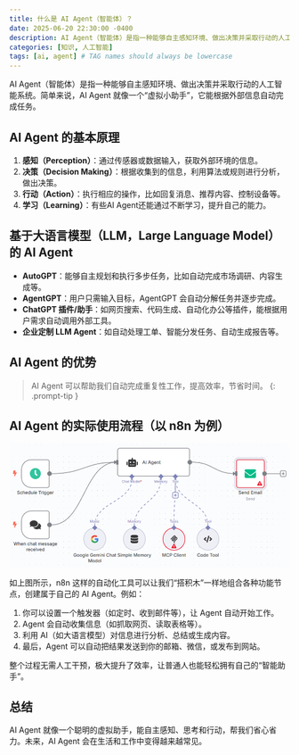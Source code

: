```yaml
---
title: 什么是 AI Agent（智能体）？
date: 2025-06-20 22:30:00 -0400
description: AI Agent（智能体）是指一种能够自主感知环境、做出决策并采取行动的人工智能系统。简单来说，AI Agent 就像一个“虚拟小助手”，它能根据外部信息自动完成任务。
categories: [知识, 人工智能]
tags: [ai, agent] # TAG names should always be lowercase
---
```


AI Agent（智能体）是指一种能够自主感知环境、做出决策并采取行动的人工智能系统。简单来说，AI Agent 就像一个“虚拟小助手”，它能根据外部信息自动完成任务。

## AI Agent 的基本原理

1. **感知（Perception）**：通过传感器或数据输入，获取外部环境的信息。
2. **决策（Decision Making）**：根据收集到的信息，利用算法或规则进行分析，做出决策。
3. **行动（Action）**：执行相应的操作，比如回复消息、推荐内容、控制设备等。
4. **学习（Learning）**：有些AI Agent还能通过不断学习，提升自己的能力。

## 基于大语言模型（LLM，Large Language Model）的 AI Agent

- **AutoGPT**：能够自主规划和执行多步任务，比如自动完成市场调研、内容生成等。
- **AgentGPT**：用户只需输入目标，AgentGPT 会自动分解任务并逐步完成。
- **ChatGPT 插件/助手**：如网页搜索、代码生成、自动化办公等插件，能根据用户需求自动调用外部工具。
- **企业定制 LLM Agent**：如自动处理工单、智能分发任务、自动生成报告等。

## AI Agent 的优势

> AI Agent 可以帮助我们自动完成重复性工作，提高效率，节省时间。
{: .prompt-tip }

## AI Agent 的实际使用流程（以 n8n 为例）

![n8n AI Agent 工作流程示意图](/assets/images/20250620/n8n-workflow-ai-agent.png)

如上图所示，n8n 这样的自动化工具可以让我们“搭积木”一样地组合各种功能节点，创建属于自己的 AI Agent。例如：

1. 你可以设置一个触发器（如定时、收到邮件等），让 Agent 自动开始工作。
2. Agent 会自动收集信息（如抓取网页、读取表格等）。
3. 利用 AI（如大语言模型）对信息进行分析、总结或生成内容。
4. 最后，Agent 可以自动把结果发送到你的邮箱、微信，或发布到网站。

整个过程无需人工干预，极大提升了效率，让普通人也能轻松拥有自己的“智能助手”。

## 总结

AI Agent 就像一个聪明的虚拟助手，能自主感知、思考和行动，帮我们省心省力。未来，AI Agent 会在生活和工作中变得越来越常见。
